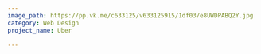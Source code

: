 ```yaml
---
image_path: https://pp.vk.me/c633125/v633125915/1df03/e8UWDPABQ2Y.jpg
category: Web Design
project_name: Uber

---
```

